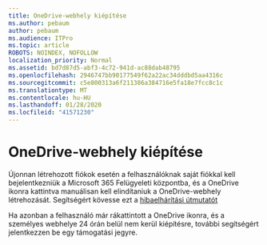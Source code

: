 ```yaml
---
title: OneDrive-webhely kiépítése
ms.author: pebaum
author: pebaum
ms.audience: ITPro
ms.topic: article
ROBOTS: NOINDEX, NOFOLLOW
localization_priority: Normal
ms.assetid: bd7d87d5-abf3-4c72-941d-ac88dab48795
ms.openlocfilehash: 2946747bb90177549f62a22ac34dddbd5aa4316c
ms.sourcegitcommit: c5e800313a6f211386a384716e5fa18e7fcc8c1c
ms.translationtype: MT
ms.contentlocale: hu-HU
ms.lasthandoff: 01/28/2020
ms.locfileid: "41571230"
---
```

# <a name="onedrive-site-provisioning"></a>OneDrive-webhely kiépítése

Újonnan létrehozott fiókok esetén a felhasználóknak saját fiókkal kell bejelentkezniük a Microsoft 365 Felügyeleti központba, és a OneDrive ikonra kattintva manuálisan kell elindítaniuk a OneDrive-webhely létrehozását.
Segítségért kövesse ezt a [hibaelhárítási útmutatót](https://docs.microsoft.com/sharepoint/support/sites/troubleshooting-guide-for-sites-stopped-at-provisioning)

Ha azonban a felhasználó már rákattintott a OneDrive ikonra, és a személyes webhelye 24 órán belül nem kerül kiépítésre, további segítségért jelentkezzen be egy támogatási jegyre.

